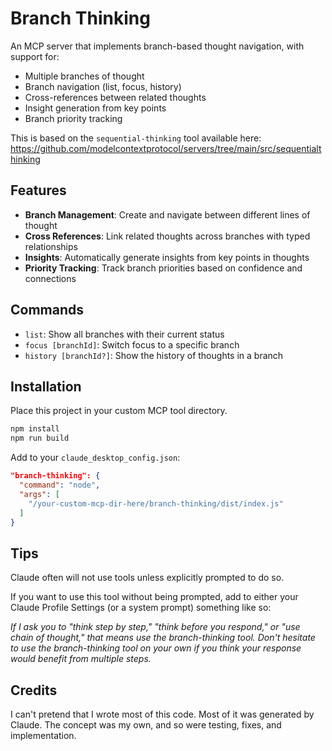 # Branch Thinking

An MCP server that implements branch-based thought navigation, with support for:
- Multiple branches of thought
- Branch navigation (list, focus, history)
- Cross-references between related thoughts
- Insight generation from key points
- Branch priority tracking

This is based on the `sequential-thinking` tool available here:
https://github.com/modelcontextprotocol/servers/tree/main/src/sequentialthinking

## Features

- **Branch Management**: Create and navigate between different lines of thought
- **Cross References**: Link related thoughts across branches with typed relationships
- **Insights**: Automatically generate insights from key points in thoughts
- **Priority Tracking**: Track branch priorities based on confidence and connections

## Commands

- `list`: Show all branches with their current status
- `focus [branchId]`: Switch focus to a specific branch
- `history [branchId?]`: Show the history of thoughts in a branch

## Installation
Place this project in your custom MCP tool directory.

```bash
npm install
npm run build 
```

Add to your `claude_desktop_config.json`:
```json
"branch-thinking": {
  "command": "node",
  "args": [
    "/your-custom-mcp-dir-here/branch-thinking/dist/index.js"
  ]
}
```

## Tips
Claude often will not use tools unless explicitly prompted to do so.

If you want to use this tool without being prompted, add to either your Claude Profile Settings (or a system prompt) something like so:


_If I ask you to "think step by step," "think before you respond," or "use chain of thought," that means use the branch-thinking tool. Don't hesitate to use the branch-thinking tool on your own if you think your response would benefit from multiple steps._

## Credits
I can't pretend that I wrote most of this code. Most of it was generated by Claude. The concept was my own, and so were testing, fixes, and implementation. 
